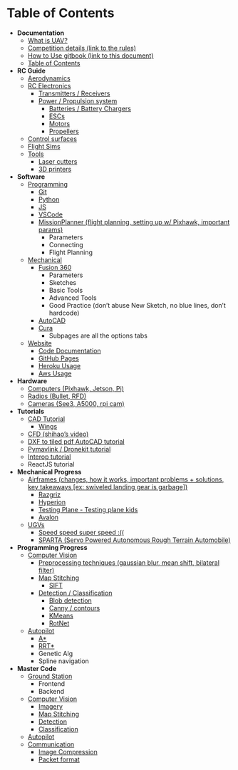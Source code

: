 # Table of Contents



* **Documentation**
  * [What is UAV?](what-is-tjuav.md)
  * [Competition details \(link to the rules\)](competition-details.md)
  * [How to Use gitbook \(link to this document\)](untitled.md)
  * [Table of Contents](table-of-contents.md)
* **RC Guide**
  * [Aerodynamics](../rc-guide/aerodynamics.md)
  * [RC Electronics](../rc-guide/rc-electronics/)
    * [Transmitters / Receivers](../rc-guide/rc-electronics/comms.md)
    * [Power / Propulsion system](../rc-guide/rc-electronics/power-propulsion-system/)
      * [Batteries / Battery Chargers](../rc-guide/rc-electronics/power-propulsion-system/batteries-battery-chargers.md)
      * [ESCs](../rc-guide/rc-electronics/power-propulsion-system/escs.md)
      * [Motors](../rc-guide/rc-electronics/power-propulsion-system/motors.md)
      * [Propellers](../rc-guide/rc-electronics/power-propulsion-system/propellers.md)
  * [Control surfaces](../rc-guide/control-surfaces.md)
  * [Flight Sims](../rc-guide/flight-sims.md)
  * [Tools](../rc-guide/tools/)
    * [Laser cutters](../rc-guide/tools/laser-cutter.md)
    * [3D printers](../rc-guide/tools/3d-printer.md)
* **Software**
  * [Programming](../software-1/programming/)
    * [Git](../software-1/programming/git.md)
    * [Python](../software-1/programming/python.md)
    * [JS](../software-1/programming/js.md)
    * [VSCode](../software-1/programming/vscode.md)
    * [MissionPlanner \(flight planning, setting up w/ Pixhawk, important params\)](../software-1/programming/mission-planner.md)
      * Parameters
      * Connecting
      * Flight Planning
  * [Mechanical](../software-1/mechanical/)
    * [Fusion 360](../software-1/mechanical/fusion360.md)
      * Parameters
      * Sketches
      * Basic Tools
      * Advanced Tools
      * Good Practice \(don’t abuse New Sketch, no blue lines, don’t hardcode\)
    * [AutoCAD](../software-1/mechanical/autocad.md)
    * [Cura](../software-1/mechanical/cura.md)
      * Subpages are all the options tabs
  * [Website](../software-1/website/)
    * [Code Documentation](../software-1/website/code-documentation.md)
    * [GitHub Pages](../software-1/website/github-pages.md)
    * [Heroku Usage](../software-1/website/heroku-usage.md)
    * [Aws Usage](../software-1/website/aws-usage.md)
* **Hardware**
  * [Computers \(Pixhawk, Jetson, Pi\)](../hardware-1/untitled.md)
  * [Radios \(Bullet, RFD\)](../hardware-1/radios.md)
  * [Cameras \(See3, A5000, rpi cam\)](../hardware-1/cameras.md)
* **Tutorials**
  * [CAD Tutorial](../tutorials-1/cad-tutorial/)
    * [Wings](../tutorials-1/cad-tutorial/wing-cad-tutorial.md)
  * [CFD \(shihao’s video\)](../tutorials-1/cfd-tutorial.md)
  * [DXF to tiled pdf AutoCAD tutorial](../tutorials-1/cad-tutorial/3d-cad-to-tiled-pdf.md)
  * [Pymavlink / Dronekit tutorial](../tutorials-1/programming-tutorials/pymavlink-dronekit-tutorial.md)
  * [Interop tutorial](../tutorials-1/programming-tutorials/interop-tutorial.md)
  * ReactJS tutorial
* **Mechanical Progress**
  * [Airframes \(changes, how it works, important problems + solutions, key takeaways \[ex: swiveled landing gear is garbage\]\)](../mechanical/airframes/)
    * [Razgriz](../mechanical/airframes/untitled.md)
    * [Hyperion](../mechanical/airframes/hyperion.md)
    * [Testing Plane - Testing plane kids](../mechanical/airframes/testing-plane.md)
    * [Avalon](../mechanical/airframes/avalon.md)
  * [UGVs](../mechanical/ugvs/)
    * [Speed speed super speed :\(\(](../mechanical/ugvs/speed-speed-super-speed.md)
    * [SPARTA \(Servo Powered Autonomous Rough Terrain Automobile\)](../mechanical/ugvs/sparta-servo-powered-autonomous-rough-terrain-automobile.md)
* **Programming Progress**
  * [Computer Vision](../programming-progress/untitled/)
    * [Preprocessing techniques \(gaussian blur, mean shift, bilateral filter\)](../programming-progress/untitled/preprocessing-techniques.md)
    * [Map Stitching](../programming-progress/untitled/map-stitching/)
      * [SIFT](../programming-progress/untitled/map-stitching/sift.md)
    * [Detection / Classification](../programming-progress/untitled/detection-classification/)
      * [Blob detection](../programming-progress/untitled/detection-classification/blob-detection.md)
      * [Canny / contours](../programming-progress/untitled/detection-classification/canny-contours.md)
      * [KMeans](../programming-progress/untitled/detection-classification/kmeans.md)
      * [RotNet](../programming-progress/untitled/detection-classification/rotnet.md)
  * [Autopilot](../programming-progress/autopilot/)
    * [A\*](../programming-progress/autopilot/a.md)
    * [RRT\*](../programming-progress/autopilot/rrt.md)
    * Genetic Alg
    * Spline navigation
* **Master Code**
  * [Ground Station](../master-code/untitled/)
    * Frontend
    * Backend
  * [Computer Vision](../master-code/computer-vision/)
    * [Imagery](../master-code/computer-vision/image-capturing.md)
    * [Map Stitching](../master-code/computer-vision/map-stitching.md)
    * [Detection](../master-code/computer-vision/detection.md)
    * [Classification](../master-code/computer-vision/classification.md)
  * [Autopilot](../master-code/autopilot.md)
  * [Communication](../master-code/comms/)
    * [Image Compression](../master-code/comms/image-compression.md)
    * [Packet format](../master-code/comms/packet-format.md)

